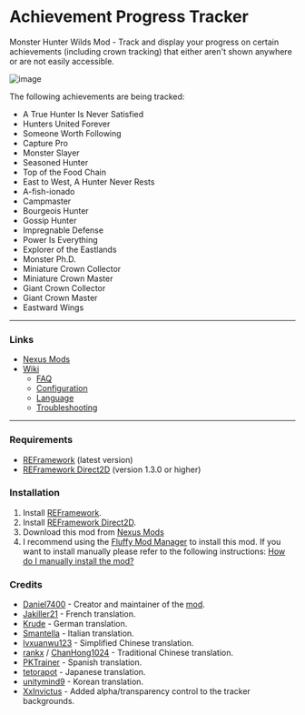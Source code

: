 # Achievement Progress Tracker
Monster Hunter Wilds Mod - Track and display your progress on certain achievements (including crown tracking) that either aren't shown anywhere or are not easily accessible.

![image](https://github.com/user-attachments/assets/ed4d2765-6f00-41fe-a5be-446bce354027)


The following achievements are being tracked:
- A True Hunter Is Never Satisfied
- Hunters United Forever
- Someone Worth Following
- Capture Pro
- Monster Slayer
- Seasoned Hunter
- Top of the Food Chain
- East to West, A Hunter Never Rests
- A-fish-ionado
- Campmaster
- Bourgeois Hunter
- Gossip Hunter
- Impregnable Defense
- Power Is Everything
- Explorer of the Eastlands
- Monster Ph.D.
- Miniature Crown Collector
- Miniature Crown Master
- Giant Crown Collector
- Giant Crown Master
- Eastward Wings
    
***

### Links
- [Nexus Mods](https://www.nexusmods.com/monsterhunterwilds/mods/721)
- [Wiki](https://github.com/Daniel7400/MHWS-Achievement-Progress-Tracker/wiki)
  - [FAQ](https://github.com/Daniel7400/MHWS-Achievement-Progress-Tracker/wiki/FAQ)
  - [Configuration](https://github.com/Daniel7400/MHWS-Achievement-Progress-Tracker/wiki/Configuration)
  - [Language](https://github.com/Daniel7400/MHWS-Achievement-Progress-Tracker/wiki/Language)
  - [Troubleshooting](https://github.com/Daniel7400/MHWS-Achievement-Progress-Tracker/wiki/Troubleshooting)

***

### Requirements
- [REFramework](https://www.nexusmods.com/monsterhunterwilds/mods/93) (latest version)
- [REFramework Direct2D](https://www.nexusmods.com/monsterhunterwilds/mods/142) (version 1.3.0 or higher)

### Installation
1. Install [REFramework](https://www.nexusmods.com/monsterhunterwilds/mods/93).
2. Install [REFramework Direct2D](https://www.nexusmods.com/monsterhunterwilds/mods/142).
3. Download this mod from [Nexus Mods](https://www.nexusmods.com/monsterhunterwilds/mods/721)
4. I recommend using the [Fluffy Mod Manager](https://www.nexusmods.com/site/mods/818) to install this mod. If you want to install manually please refer to the following instructions: [How do I manually install the mod?](https://github.com/Daniel7400/MHWS-Achievement-Progress-Tracker/wiki/FAQ#2-how-do-i-manually-install-the-mod)

### Credits
- [Daniel7400](https://github.com/Daniel7400) - Creator and maintainer of the [mod](https://www.nexusmods.com/monsterhunterwilds/mods/721).
- [Jakiller21](https://www.nexusmods.com/users/3156937) - French translation.
- [Krude](https://github.com/Krude) - German translation.
- [Smantella](https://www.nexusmods.com/users/66169141) - Italian translation.
- [lvxuanwu123](https://www.nexusmods.com/users/12784843) - Simplified Chinese translation.
- [rankx](https://www.nexusmods.com/users/77159328) / [ChanHong1024](https://github.com/ChanHong1024) - Traditional Chinese translation.
- [PKTrainer](https://next.nexusmods.com/profile/PKTrainer) - Spanish translation.
- [tetorapot](https://www.nexusmods.com/users/220084629) - Japanese translation.
- [unitymind9](https://github.com/unitymind9) - Korean translation.
- [XxInvictus](https://github.com/XxInvictus) - Added alpha/transparency control to the tracker backgrounds.
